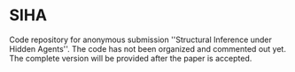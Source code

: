 # SIHA
Code repository for anonymous submission ''Structural Inference under Hidden Agents''.
The code has not been organized and commented out yet. The complete version will be provided after the paper is accepted.
